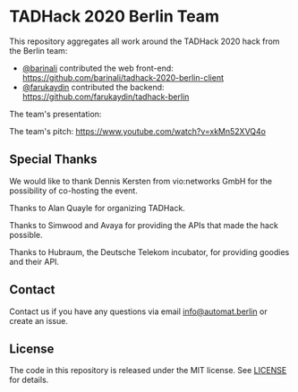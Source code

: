 # TADHack 2020 Berlin Team

This repository aggregates all work around the TADHack 2020 hack from the Berlin team:

- [@barinali]( https://github.com/barinali ) contributed the web front-end: https://github.com/barinali/tadhack-2020-berlin-client
- [@farukaydin]( https://github.com/farukaydin ) contributed the backend:  https://github.com/farukaydin/tadhack-berlin

The team's presentation: 

The team's pitch: https://www.youtube.com/watch?v=xkMn52XVQ4o

## Special Thanks

We would like to thank Dennis Kersten from vio:networks GmbH for the possibility of co-hosting the event.

Thanks to Alan Quayle for organizing TADHack.

Thanks to Simwood and Avaya for providing the APIs that made the hack possible.

Thanks to Hubraum, the Deutsche Telekom incubator, for providing goodies and their API.

## Contact

Contact us if you have any questions via email info@automat.berlin or create an issue.

## License

The code in this repository is released under the MIT license. See [LICENSE](LICENSE) for details.
